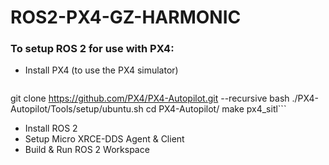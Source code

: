 # ROS2-PX4-GZ-HARMONIC

### To setup ROS 2 for use with PX4:

- Install PX4 (to use the PX4 simulator)
  ```cd
git clone https://github.com/PX4/PX4-Autopilot.git --recursive
bash ./PX4-Autopilot/Tools/setup/ubuntu.sh
cd PX4-Autopilot/
make px4_sitl```
- Install ROS 2
- Setup Micro XRCE-DDS Agent & Client
- Build & Run ROS 2 Workspace

